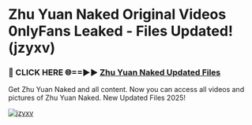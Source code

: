 # Zhu Yuan Naked Original Videos 0nlyFans Leaked - Files Updated! (jzyxv)

<h3>🔴 CLICK HERE 🌐==►► <a href="https://tinyurl.com/up5wt9bj" rel="nofollow">Zhu Yuan Naked Updated Files</a></h3>

Get Zhu Yuan Naked and all content. Now you can access all videos and pictures of Zhu Yuan Naked. New Updated Files 2025!

[![jzyxv](https://i.imgur.com/ABiUzMV.gif)](https://tinyurl.com/up5wt9bj)
